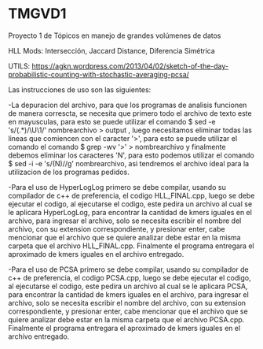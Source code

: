 # TMGVD1
Proyecto 1 de Tópicos en manejo de grandes volúmenes de datos

HLL Mods: Intersección, Jaccard Distance, Diferencia Simétrica

UTILS: https://agkn.wordpress.com/2013/04/02/sketch-of-the-day-probabilistic-counting-with-stochastic-averaging-pcsa/

Las instrucciones de uso son las siguientes:

  -La depuracion del archivo, para que los programas de analisis funcionen de manera correscta, se necesita que primero todo el archivo de texto este en mayusculas, 
   para esto se puede utilizar el comando $ sed -e 's/\(.*\)/\U\1/' nombrearchivo  > output , luego necesitamos eliminar todas las lineas que comiencen con el 
   caracter '>', para esto se puede utilizar el comando el comando $ grep -wv '>' > nombrearchivo  y finalmente debemos eliminar los caracteres 'N', para esto podemos
   utilizar el comando $ sed -i -e 's/\(N\)//g' nombrearchivo, asi tendremos el archivo ideal para la utilizacion de los programas pedidos.

  -Para el uso de HyperLogLog primero se debe compilar, usando su compilador de c++ de preferencia, el codigo HLL_FINAL.cpp, luego se debe ejecutar el codigo,
   al ejecutarse el codigo, este pedira un archivo al cual se le aplicara HyperLogLog, para encontrar la cantidad de kmers iguales en el archivo, para ingresar
   el archivo, solo se necesita escribir el nombre del archivo, con su extension correspondiente, y presionar enter, cabe mencionar que el archivo que se quiere
   analizar debe estar en la misma carpeta que el archivo HLL_FINAL.cpp. Finalmente el programa entregara el aproximado de kmers iguales en el archivo entregado.
   
  -Para el uso de PCSA primero se debe compilar, usando su compilador de c++ de preferencia, el codigo PCSA.cpp, luego se debe ejecutar el codigo,
   al ejecutarse el codigo, este pedira un archivo al cual se le aplicara PCSA, para encontrar la cantidad de kmers iguales en el archivo, para ingresar
   el archivo, solo se necesita escribir el nombre del archivo, con su extension correspondiente, y presionar enter, cabe mencionar que el archivo que se quiere
   analizar debe estar en la misma carpeta que el archivo PCSA.cpp. Finalmente el programa entregara el aproximado de kmers iguales en el archivo entregado.
